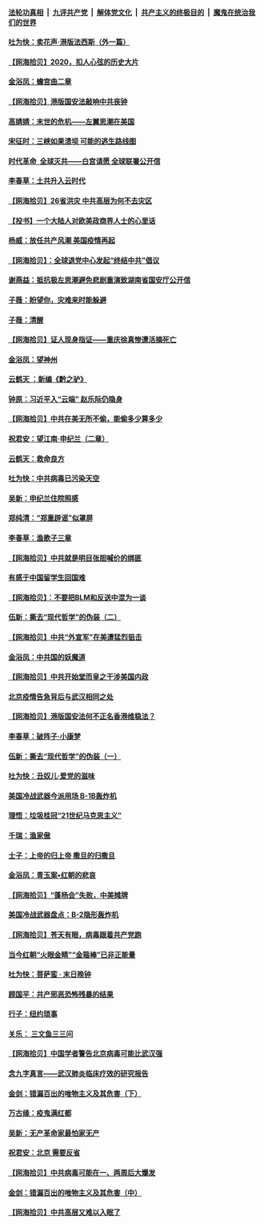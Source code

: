 ####  [法轮功真相](../../../../basic/blob/master/README.md?t=07031902) &nbsp;|&nbsp; [九评共产党](../../../../9ping.md/blob/master/README.md?t=07031902) &nbsp;|&nbsp; [解体党文化](../../../../jtdwh.md/blob/master/README.md?t=07031902)  &nbsp;|&nbsp; [共产主义的终极目的](../../../../gczydzjmd.md/blob/master/README.md?t=07031902) &nbsp;|&nbsp; [魔鬼在统治我们的世界](../../../../mgztzwmdsj.md/blob/master/README.md?t=07031902) 

#### [吐为快：卖花声‧港版法西斯（外一篇）](../pages/nsc993/n12229898.md?t=07031902) 

#### [【网海拾贝】2020，扣人心弦的历史大片](../pages/nsc993/n12229171.md?t=07031902) 

#### [金浴凤：蟾宫曲二章](../pages/nsc993/n12228984.md?t=07031902) 

#### [【网海拾贝】港版国安法敲响中共丧钟](../pages/nsc993/n12226956.md?t=07031902) 

#### [高婧婧：末世的危机——左翼思潮在美国](../pages/nsc993/n12226818.md?t=07031902) 

#### [宋征时：三峡如果溃坝 可能的逃生路线图](../pages/nsc993/n12226226.md?t=07031902) 

#### [时代革命  全球灭共——白宫请愿 全球联署公开信](../pages/nsc993/n12226179.md?t=07031902) 

#### [李春草：土共升入云时代](../pages/nsc993/n12223920.md?t=07031902) 

#### [【网海拾贝】26省洪灾 中共高层为何不去灾区](../pages/nsc993/n12223360.md?t=07031902) 

#### [【投书】一个大陆人对欧美政商界人士的心里话](../pages/nsc993/n12221489.md?t=07031902) 

#### [杨威：放任共产风潮 美国疫情再起](../pages/nsc993/n12220695.md?t=07031902) 

#### [【网海拾贝】：全球退党中心发起“终结中共”倡议](../pages/nsc993/n12220970.md?t=07031902) 

#### [谢燕益：抵抗极左思潮避免悲剧重演致湖南省国安厅公开信](../pages/nsc993/n12218887.md?t=07031902) 

#### [子薇：盼望你，灾难来时能躲避](../pages/nsc993/n12218425.md?t=07031902) 

#### [子薇：清醒](../pages/nsc993/n12218396.md?t=07031902) 

#### [【网海拾贝】证人现身指证——重庆徐真惨遭活摘死亡](../pages/nsc993/n12218278.md?t=07031902) 

#### [金浴凤：望神州](../pages/nsc993/n12218049.md?t=07031902) 

#### [云鹤天 ：新编《黔之驴》](../pages/nsc993/n12218038.md?t=07031902) 

#### [钟原：习近平入“云端” 赵乐际仍隐身](../pages/nsc993/n12217720.md?t=07031902) 

#### [【网海拾贝】中共在美无所不偷，能偷多少算多少](../pages/nsc993/n12216875.md?t=07031902) 

#### [祝君安：望江南·申纪兰（二章）](../pages/nsc993/n12216556.md?t=07031902) 

#### [云鹤天：救命良方](../pages/nsc993/n12216543.md?t=07031902) 

#### [吐为快：中共病毒已污染天空](../pages/nsc993/n12215786.md?t=07031902) 

#### [吴新：申纪兰住院照感](../pages/nsc993/n12215730.md?t=07031902) 

#### [郑纯清：“郑重辟谣”似罩屏](../pages/nsc993/n12215700.md?t=07031902) 

#### [李春草：渔歌子三章](../pages/nsc993/n12215653.md?t=07031902) 

#### [【网海拾贝】中共就是明目张胆喊价的绑匪](../pages/nsc993/n12215381.md?t=07031902) 

#### [有感于中国留学生回国难](../pages/nsc993/n12212960.md?t=07031902) 

#### [【网海拾贝】：不要把BLM和反送中混为一谈](../pages/nsc993/n12213076.md?t=07031902) 

#### [伍新：撕去“现代哲学”的伪装（二）](../pages/nsc993/n12211310.md?t=07031902) 

#### [【网海拾贝】中共“外宣军”在美遭猛烈狙击](../pages/nsc993/n12211190.md?t=07031902) 

#### [金浴凤：中共国的妖魔道](../pages/nsc993/n12208163.md?t=07031902) 

#### [【网海拾贝】中共开始堂而皇之干涉美国内政](../pages/nsc993/n12205646.md?t=07031902) 

#### [北京疫情告急背后与武汉相同之处](../pages/nsc993/n12201610.md?t=07031902) 

#### [【网海拾贝】港版国安法何不正名香港维稳法？](../pages/nsc993/n12203675.md?t=07031902) 

#### [李春草：破阵子·小康梦](../pages/nsc993/n12202996.md?t=07031902) 

#### [伍新：撕去“现代哲学”的伪装（一）](../pages/nsc993/n12202666.md?t=07031902) 

#### [吐为快：丑奴儿·爱党的滋味](../pages/nsc993/n12202630.md?t=07031902) 

#### [美国冷战武器今派用场 B-1B轰炸机](../pages/nsc993/n12202368.md?t=07031902) 

#### [理悟：垃圾桂冠“21世纪马克思主义”](../pages/nsc993/n12201220.md?t=07031902) 

#### [千瑞：渔家傲](../pages/nsc993/n12201174.md?t=07031902) 

#### [士子：上帝的归上帝 撒旦的归撒旦](../pages/nsc993/n12199902.md?t=07031902) 

#### [金浴凤：青玉案•红朝的悲哀](../pages/nsc993/n12199650.md?t=07031902) 

#### [【网海拾贝】“蓬杨会”失败，中美摊牌](../pages/nsc993/n12199598.md?t=07031902) 

#### [美国冷战武器盘点：B-2隐形轰炸机](../pages/nsc993/n12199226.md?t=07031902) 

#### [【网海拾贝】苍天有眼，病毒跟着共产党跑](../pages/nsc993/n12197648.md?t=07031902) 

#### [当今红朝“火眼金睛”“金箍棒”已非正能量](../pages/nsc993/n12196834.md?t=07031902) 

#### [吐为快：菩萨蛮 · 末日晚钟](../pages/nsc993/n12196689.md?t=07031902) 

#### [顾国平：共产邪恶恐怖残暴的结果](../pages/nsc993/n12195238.md?t=07031902) 

#### [行子：纽约琐事](../pages/nsc993/n12194752.md?t=07031902) 

#### [关乐： 三文鱼三三问](../pages/nsc993/n12194626.md?t=07031902) 

#### [【网海拾贝】中国学者警告北京病毒可能比武汉强](../pages/nsc993/n12193964.md?t=07031902) 

#### [念九字真言——武汉肺炎临床疗效的研究报告](../pages/nsc993/n12190804.md?t=07031902) 

#### [金剑：错漏百出的唯物主义及其危害（下）](../pages/nsc993/n12191909.md?t=07031902) 

#### [万古缘：疫鬼满红都](../pages/nsc993/n12191847.md?t=07031902) 

#### [吴新：无产革命家最怕家无产](../pages/nsc993/n12191806.md?t=07031902) 

#### [祝君安：北京 需要反省](../pages/nsc993/n12191766.md?t=07031902) 

#### [【网海拾贝】中共病毒可能在一、两周后大爆发](../pages/nsc993/n12190517.md?t=07031902) 

#### [金剑：错漏百出的唯物主义及其危害（中）](../pages/nsc993/n12188778.md?t=07031902) 

#### [【网海拾贝】中共高层又难以入眠了](../pages/nsc993/n12188425.md?t=07031902) 

